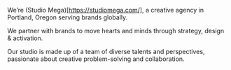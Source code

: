 We’re (Studio Mega)[https://studiomega.com/], a creative agency in Portland, Oregon serving brands globally.

We partner with brands to move hearts and minds through strategy, design & activation. 

Our studio is made up of a team of diverse talents and perspectives, passionate about creative problem-solving and collaboration.
